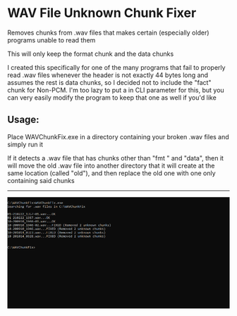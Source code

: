 # WAV File Unknown Chunk Fixer
Removes chunks from .wav files that makes certain (especially older) programs unable to read them

This will only keep the format chunk and the data chunks

I created this specifically for one of the many programs that fail to properly read .wav files whenever the header is not exactly 44 bytes long and assumes the rest is data chunks, so I decided not to include the "fact" chunk for Non-PCM. I'm too lazy to put a in CLI parameter for this, but you can very easily modify the program to keep that one as well if you'd like

## Usage:
Place WAVChunkFix.exe in a directory containing your broken .wav files and simply run it

If it detects a .wav file that has chunks other than "fmt " and "data", then it will move the old .wav file into another directory that it will create at the same location (called "old"), and then replace the old one with one only containing said chunks

---

![WAVChunkFix in use](screenshot.png?raw=true "WAVChunkFix in use")
